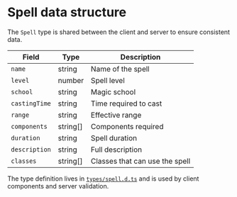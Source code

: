 # Spell data structure

The `Spell` type is shared between the client and server to ensure consistent data.

| Field | Type | Description |
|-------|------|-------------|
| `name` | string | Name of the spell |
| `level` | number | Spell level |
| `school` | string | Magic school |
| `castingTime` | string | Time required to cast |
| `range` | string | Effective range |
| `components` | string[] | Components required |
| `duration` | string | Spell duration |
| `description` | string | Full description |
| `classes` | string[] | Classes that can use the spell |

The type definition lives in [`types/spell.d.ts`](../types/spell.d.ts) and is used by client components and server validation.
